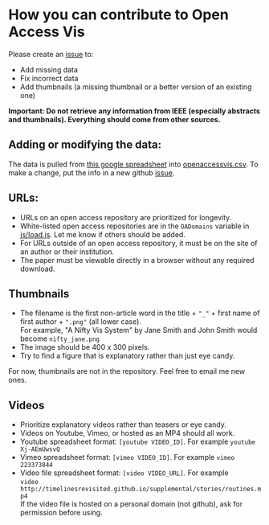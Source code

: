 # How you can contribute to Open Access Vis

Please create an [issue](https://github.com/steveharoz/open-access-vis/issues) to:

* Add missing data
* Fix incorrect data
* Add thumbnails (a missing thumbnail or a better version of an existing one)

**Important: Do not retrieve any information from IEEE (especially abstracts and thumbnails). Everything should come from other sources.**

## Adding or modifying the data:

The data is pulled from [this google spreadsheet](https://docs.google.com/spreadsheets/d/11ZNUflBnK47ljl_g0NVJFntP1xb8qsSv-PcpinoeWRw/edit?usp=sharing) into [openaccessvis.csv](openaccessvis.csv). To make a change, put the info in a new github [issue](https://github.com/steveharoz/open-access-vis/issues).

## URLs:

* URLs on an open access repository are prioritized for longevity.
* White-listed open access repositories are in the `OADomains` variable in [js/load.js](js/load.js#L10). Let me know if others should be added.
* For URLs outside of an open access repository, it must be on the site of an author or their institution.
* The paper must be viewable directly in a browser without any required download.

## Thumbnails

* The filename is the first non-article word in the title + `"_"` + first name of first author + `".png"` (all lower case).  
For example, "A Nifty Vis System" by Jane Smith and John Smith would become `nifty_jane.png`
* The image should be 400 x 300 pixels.
* Try to find a figure that is explanatory rather than just eye candy.

For now, thumbnails are not in the repository. Feel free to email me new ones.

## Videos

* Prioritize explanatory videos rather than teasers or eye candy.
* Videos on Youtube, Vimeo, or hosted as an MP4 should all work.
* Youtube spreadsheet format: `[youtube VIDEO_ID]`. For example `youtube Xj-AEmUwsvQ`
* Vimeo spreadsheet format: `[vimeo VIDEO_ID]`. For example `vimeo 223373844`
* Video file spreadsheet format: `[video VIDEO_URL]`.  For example  
`video http://timelinesrevisited.github.io/supplemental/stories/routines.mp4`  
If the video file is hosted on a personal domain (not github), ask for permission before using.